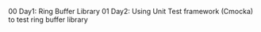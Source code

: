 00 Day1: Ring Buffer Library
01 Day2: Using Unit Test framework (Cmocka) to test ring buffer library
